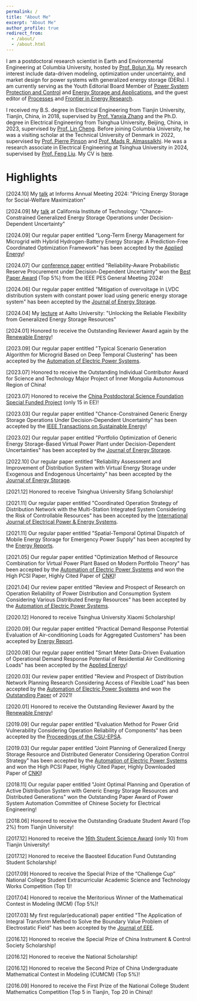 ```yaml
---
permalink: /
title: "About Me"
excerpt: "About Me"
author_profile: true
redirect_from: 
  - /about/
  - /about.html
---
```

I am a postdoctoral research scientist in Earth and Environmental Engineering at Columbia University, hosted by [Prof. Bolun Xu](https://www.eee.columbia.edu/faculty/bolun-xu). My research interest include data-driven modeling, optimization under uncertainty, and market design for power systems with generalized energy storage (DERs). I am currently serving as the Youth Editorial Board Member of [Power System Protection and Control](https://www.dlbh.net/dlbh/ch/index.aspx) and [Energy Storage and Applications](https://www.mdpi.com/journal/esa/announcements/9365 ), and the guest editor of [Processes](https://www.mdpi.com/journal/processes/special_issues/H1GF9G7324) and [Frontier in Energy Research](https://www.frontiersin.org/research-topics/65554/advancing-demand-response-in-renewable-smart-grid-for-a-sustainable-future).
    

I received my B.S. degree in Electrical Engineering from Tianjin University, Tianjin, China, in 2018, supervised by [Prof. Yanxia Zhang](https://seea.tju.edu.cn/info/1012/1489.htm) and the Ph.D. degree in Electrical Engineering from Tsinghua University, Beijing, China, in 2023, supervised by [Prof. Lin Cheng](https://www.eea.tsinghua.edu.cn/faculties/chenglin.htm). Before joining Columbia University, he was a visiting scholar at the Technical University of Denmark in 2022, supervised by [Prof. Pierre Pinson](https://profiles.imperial.ac.uk/p.pinson) and [Prof. Mads R. Almassalkhi](https://madsalma.github.io/). He was a research associate in Electrical Engineering at Tsinghua University in 2024, supervised by [Prof. Feng Liu](https://www.eea.tsinghua.edu.cn/faculties/fliu.htm). My CV is [here](../files/CV_Ning_Qi__English_.pdf). 
 

Highlights
======
[2024.10] My [talk](../files/informs_talk_2024.pdf) at Informs Annual Meeting 2024: "Pricing Energy Storage for Social-Welfare Maximization"

[2024.09] My [talk](../files/Caltech2024) at California Institute of Technology: "Chance-Constrained Generalized Energy Storage Operations under Decision-Dependent Uncertainty"

[2024.09] Our regular paper entitled "Long-Term Energy Management for Microgrid with Hybrid Hydrogen-Battery Energy Storage: A Prediction-Free Coordinated Optimization Framework" has been accepted by the [Applied Energy](https://www.sciencedirect.com/science/article/pii/S0306261924018683)!

[2024.07] Our [conference paper](https://ieeexplore.ieee.org/document/10689050) entitled "Reliability-Aware Probabilistic Reserve Procurement under Decision-Dependent Uncertainty" won the [Best Paper Award](https://www.linkedin.com/posts/ning-qi-805173210_happy-to-win-the-best-paper-of-ieee-pes-general-activity-7221775130690011136-My_6?utm_source=share&utm_medium=member_desktop) (Top 5%) from the IEEE PES General Meeting 2024!

[2024.06] Our regular paper entitled "Mitigation of overvoltage in LVDC distribution system with constant power load using generic energy storage system" has been accepted by the [Journal of Energy Storage](https://www.sciencedirect.com/science/article/pii/S2352152X24021406).

[2024.04] My [lecture](../files/AATALK.pdf) at Aalto University: "Unlocking the Reliable Flexibility from Generalized Energy Storage Resources"

[2024.01] Honored to receive the Outstanding Reviewer Award again by the [Renewable Energy](http://www.kzsny.com/)!

[2023.09] Our regular paper entitled "Typical Scenario Generation Algorithm for Microgrid Based on Deep Temporal Clustering" has been accepted by the [Automation of Electric Power Systems](http://www.aeps-info.com/aeps/article/abstract/20230323001).

[2023.07] Honored to receive the Outstanding Individual Contributor Award for Science and Technology Major Project of Inner Mongolia Autonomous Region of China!

[2023.07] Honored to receive the [China Postdoctoral Science Foundation Special Funded Project](https://postdoctor.tsinghua.edu.cn/info/zqkh/2199) (only 15 in EE)!

[2023.03] Our regular paper entitled "Chance-Constrained Generic Energy Storage Operations Under Decision-Dependent Uncertainty" has been accepted by the [IEEE Transactions on Sustainable Energy](https://ieeexplore.ieee.org/abstract/document/10081472)!

[2023.02] Our regular paper entitled "Portfolio Optimization of Generic Energy Storage-Based Virtual Power Plant under Decision-Dependent Uncertainties" has been accepted by the [Journal of Energy Storage](https://www.sciencedirect.com/science/article/pii/S2352152X23003973).

[2022.10] Our regular paper entitled "Reliability Assessment and Improvement of Distribution System with Virtual Energy Storage under Exogenous and Endogenous Uncertainty" has been accepted by the [Journal of Energy Storage](https://www.sciencedirect.com/science/article/pii/S2352152X22019818).

[2021.12] Honored to receive Tsinghua University Sifang Scholarship!

[2021.11] Our regular paper entitled "Coordinated Operation Strategy of Distribution Network with the Multi-Station Integrated System Considering the Risk of Controllable Resources" has been accepted by the [International Journal of Electrical Power & Energy Systems](https://www.sciencedirect.com/science/article/pii/S0142061521010139).

[2021.11] Our regular paper entitled "Spatial-Temporal Optimal Dispatch of Mobile Energy Storage for Emergency Power Supply" has been accepted by the [Energy Reports](https://www.sciencedirect.com/science/article/pii/S2352484721013494).

[2021.05] Our regular paper entitled "Optimization Method of Resource Combination for Virtual Power Plant Based on Modern Portfolio Theory" has been accepted by the [Automation of Electric Power Systems](http://www.aeps-info.com/aeps/article/abstract/20200828001) and won the High PCSI Paper, Highly Cited Paper of [CNKI](https://www.cnki.net/index/)!

[2021.04] Our review paper entitled "Review and Prospect of Research on Operation Reliability of Power Distribution and Consumption System Considering Various Distributed Energy Resources" has been accepted by the [Automation of Electric Power Systems](http://www.aeps-info.com/aeps/article/abstract/20200828012).

[2020.12] Honored to receive Tsinghua University Xiaomi Scholarship!

[2020.09] Our regular paper entitled "Practical Demand Response Potential Evaluation of Air-conditioning Loads for Aggregated Customers" has been accepted by [Energy Report](https://www.sciencedirect.com/science/article/pii/S2352484720317200). 

[2020.08] Our regular paper entitled "Smart Meter Data-Driven Evaluation of Operational Demand Response Potential of Residential Air Conditioning Loads" has been accepted by the [Applied Energy](https://www.sciencedirect.com/science/article/pii/S0306261920312022)! 

[2020.03] Our review paper entitled "Review and Prospect of Distribution Network Planning Research Considering Access of Flexible Load" has been accepted by the [Automation of Electric Power Systems](http://www.aeps-info.com/aeps/article/abstract/20191030003) and won the [Outstanding Paper](https://www.eea.tsinghua.edu.cn/info/1038/3955.htm) of 2021!

[2020.01] Honored to receive the Outstanding Reviewer Award by the [Renewable Energy](http://www.kzsny.com/)!

[2019.09] Our regular paper entitled "Evaluation Method for Power Grid Vulnerability Considering Operation Reliability of Components" has been accepted by the [Proceedings of the CSU-EPSA](https://dlzd.cbpt.cnki.net/portal/journal/portal/client/paper/b35af89a1df693d888e29ee2534f299c).

[2019.03] Our regular paper entitled "Joint Planning of Generalized Energy Storage Resource and Distributed Generator Considering Operation Control Strategy" has been accepted by the [Automation of Electric Power Systems](http://www.aeps-info.com/aeps/article/abstract/20180814004) and won the High PCSI Paper, Highly Cited Paper, Highly Downloaded Paper of [CNKI](https://www.cnki.net/index/)!

[2018.11] Our regular paper entitled "Joint Optimal Planning and Operation of Active Distribution System with Generic Energy Storage Resources and Distributed Generations" won the Outstanding Paper Award of Power System Automation Committee of Chinese Society for Electrical Engineering!

[2018.06] Honored to receive the Outstanding Graduate Student Award (Top 2%) from Tianjin University!

[2017.12] Honored to receive the [16th Student Science Award](https://news.tju.edu.cn/info/1017/34537.htm) (only 10) from Tianjin University!

[2017.12] Honored to receive the Baosteel Education Fund Outstanding Student Scholarship!

[2017.09] Honored to receive the Special Prize of the “Challenge Cup” National College Student Extracurricular Academic Science and Technology Works Competition (Top 1)!

[2017.04] Honored to receive the Meritorious Winner of the Mathematical Contest in Modeling (MCM) (Top 5%)!

[2017.03] My first regular(educational) paper entitled "The Application of Integral Transform Method to Solve the Boundary Value Problem of Electrostatic Field" has been accepted by the [Journal of EEE](https://d.wanfangdata.com.cn/periodical/dqdzjxxb201702024).

[2016.12] Honored to receive the Special Prize of China Instrument & Control Society Scholarship!

[2016.12] Honored to receive the National Scholarship!

[2016.12] Honored to receive the Second Prize of China Undergraduate Mathematical Contest in Modeling (CUMCM) (Top 5%)!

[2016.09] Honored to receive the First Prize of the National College Student Mathematics Competition (Top 5 in Tianjin, Top 20 in China)!


